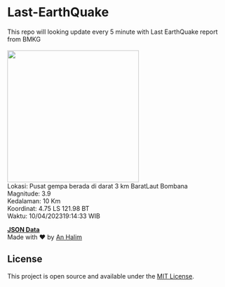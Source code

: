 # Last-EarthQuake
This repo will looking update every 5 minute with Last EarthQuake report from BMKG
<br>
<br>
<img src="https://ews.bmkg.go.id/TEWS/data/20230410191433.mmi.jpg?91601yin8iulmq0zezyksr0" width="300"/>
<br>
Lokasi: Pusat gempa berada di darat 3 km BaratLaut Bombana <br>
Magnitude: 3.9 <br>
Kedalaman: 10 Km <br>
Koordinat: 4.75 LS 121.98 BT <br>
Waktu: 10/04/202319:14:33 WIB <br>

<a href="./data/data.json">**JSON Data**</a>
<br>
Made with ❤️ by <a href="https://github.com/an-halim">An Halim</a>
## License

This project is open source and available under the [MIT License](LICENSE).
